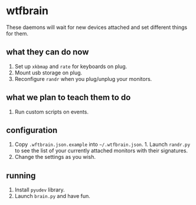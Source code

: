 # wtfbrain

These daemons will wait for new devices attached and set different things for them.

## what they can do now
  1. Set up `xkbmap` and `rate` for keyboards on plug.
  1. Mount usb storage on plug.
  1. Reconfigure `randr` when you plug/unplug your monitors.

## what we plan to teach them to do
  1. Run custom scripts on events.

## configuration
  1. Copy `.wftbrain.json.example` into `~/.wtfbrain.json`.
	1. Launch `randr.py` to see the list of your currently attached monitors with their signatures.
  1. Change the settings as you wish.

## running
  1. Install `pyudev` library.
  1. Launch `brain.py` and have fun.
